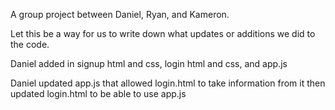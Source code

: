 A group project between Daniel, Ryan, and Kameron.

Let this be a way for us to write down what updates or additions we did to the code.

Daniel added in signup html and css, login html and css, and app.js

Daniel updated app.js that allowed login.html to take information from it then updated login.html to be able to use app.js
